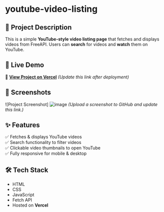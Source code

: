 # youtube-video-listing

## 📌 Project Description
This is a simple **YouTube-style video listing page** that fetches and displays videos from FreeAPI. Users can **search** for videos and **watch** them on YouTube.

## 🚀 Live Demo
🔗 **[View Project on Vercel](https://youtube-video-listing-beige.vercel.app/)** *(Update this link after deployment)*

## 📸 Screenshots
![Project Screenshot] ![image](https://github.com/user-attachments/assets/802373e4-6270-41ee-974b-a69cd81e0f2d)
*(Upload a screenshot to GitHub and update this link.)*

## ✨ Features
✅ Fetches & displays YouTube videos  
✅ Search functionality to filter videos  
✅ Clickable video thumbnails to open YouTube  
✅ Fully responsive for mobile & desktop  

## 🛠 Tech Stack
- HTML
- CSS
- JavaScript
- Fetch API
- Hosted on **Vercel**

